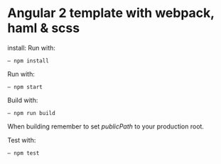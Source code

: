 # Angular 2 template with webpack, haml & scss

install:
Run with:
```
– npm install
```

Run with:
```
– npm start
```

Build with:
```
– npm run build
```
When building remember to set *publicPath* to your production root.

Test with:
```
– npm test
```